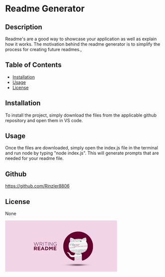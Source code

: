 # Readme Generator

## Description

Readme's are a good way to showcase your application as well as explain how it works. The motivation behind the readme generator is to simplify the process for creating future readmes.,

## Table of Contents

* [Installation](#installation)
* [Usage](#usage)
* [License](#license)

## Installation

To install the project, simply download the files from the applicable github repository and open them in VS code.

## Usage

Once the files are downloaded, simply open the index.js file in the terminal and run node by typing "node index.js". This will generate prompts that are needed for your readme file.

## Github

https://github.com/Rinzler8806

## License

None

![](/Develop/readmepic.png)
